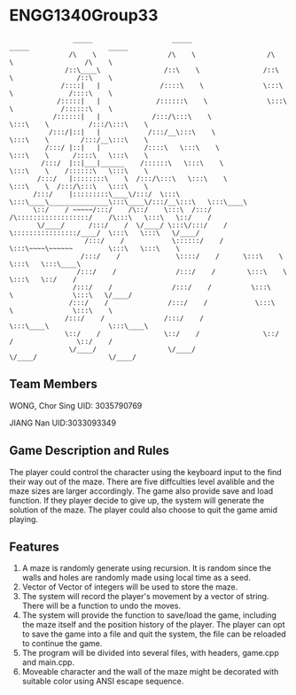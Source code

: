 # ENGG1340Group33

                    _____                    _____                    _____                    _____          
                   /\    \                  /\    \                  /\    \                  /\    \         
                  /::\____\                /::\    \                /::\    \                /::\    \        
                 /::::|   |               /::::\    \               \:::\    \              /::::\    \       
                /:::::|   |              /::::::\    \               \:::\    \            /::::::\    \      
               /::::::|   |             /:::/\:::\    \               \:::\    \          /:::/\:::\    \     
              /:::/|::|   |            /:::/__\:::\    \               \:::\    \        /:::/__\:::\    \    
             /:::/ |::|   |           /::::\   \:::\    \               \:::\    \      /::::\   \:::\    \   
            /:::/  |::|___|______    /::::::\   \:::\    \               \:::\    \    /::::::\   \:::\    \  
           /:::/   |::::::::\    \  /:::/\:::\   \:::\    \               \:::\    \  /:::/\:::\   \:::\    \ 
          /:::/    |:::::::::\____\/:::/  \:::\   \:::\____\_______________\:::\____\/:::/__\:::\   \:::\____\
          \::/    / ~~~~~/:::/    /\::/    \:::\  /:::/    /\::::::::::::::::::/    /\:::\   \:::\   \::/    /
           \/____/      /:::/    /  \/____/ \:::\/:::/    /  \::::::::::::::::/____/  \:::\   \:::\   \/____/ 
                       /:::/    /            \::::::/    /    \:::\~~~~\~~~~~~         \:::\   \:::\    \     
                      /:::/    /              \::::/    /      \:::\    \               \:::\   \:::\____\    
                     /:::/    /               /:::/    /        \:::\    \               \:::\   \::/    /    
                    /:::/    /               /:::/    /          \:::\    \               \:::\   \/____/     
                   /:::/    /               /:::/    /            \:::\    \               \:::\    \         
                  /:::/    /               /:::/    /              \:::\____\               \:::\____\        
                  \::/    /                \::/    /                \::/    /                \::/    /        
                   \/____/                  \/____/                  \/____/                  \/____/         


## Team Members

WONG, Chor Sing UID: 3035790769

JIANG Nan UID:3033093349

## Game Description and Rules

 The player could control the character using the keyboard input to the find their way out of the maze. There are five diffculties level avalible and the maze sizes are larger accordingly. The game also provide save and load function. If they player decide to give up, the system will generate the solution of the maze. The player could also choose to quit the game amid playing.

## Features

1. A maze is randomly generate using recursion. It is random since the walls and holes are randomly made using local time as a seed.
2. Vector of Vector of integers will be used to store the maze.
3. The system will record the player's movement by a vector of string. There will be a function to undo the moves.
4. The system will provide the function to save/load the game, including the maze itself and the position history of the player. The player can opt to save the game into a file and quit the system, the file can be reloaded to continue the game.
5. The program will be divided into several files, with headers, game.cpp and main.cpp.
6. Moveable character and the wall of the maze might be decorated with suitable color using ANSI escape sequence. 
